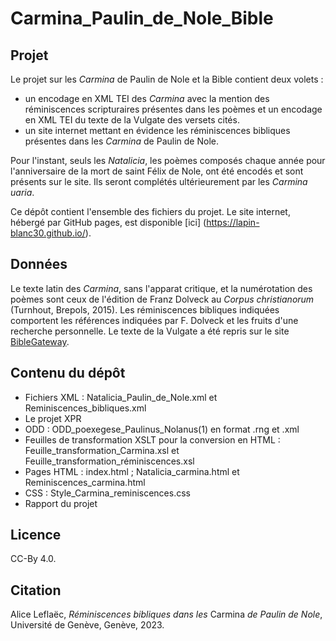 # Carmina_Paulin_de_Nole_Bible

## Projet
Le projet sur les _Carmina_ de Paulin de Nole et la Bible contient deux volets :
- un encodage en XML TEI des _Carmina_ avec la mention des réminiscences scripturaires présentes dans les poèmes et un encodage en XML TEI du texte de la Vulgate des versets cités.
- un site internet mettant en évidence les réminiscences bibliques présentes dans les _Carmina_ de Paulin de Nole.

Pour l'instant, seuls les _Natalicia_, les poèmes composés chaque année pour l'anniversaire de la mort de saint Félix de Nole, ont été encodés et sont présents sur le site. Ils seront complétés ultérieurement par les _Carmina uaria_.

Ce dépôt contient l'ensemble des fichiers du projet. Le site internet, hébergé par GitHub pages, est disponible [ici] (https://lapin-blanc30.github.io/).

## Données
Le texte latin des _Carmina_, sans l'apparat critique, et la numérotation des poèmes sont ceux de l'édition de Franz Dolveck au _Corpus christianorum_ (Turnhout, Brepols, 2015). Les réminiscences bibliques indiquées comportent les références indiquées par F. Dolveck et les fruits d'une recherche personnelle. Le texte de la Vulgate a été repris sur le site [BibleGateway](https://www.biblegateway.com/versions/Biblia-Sacra-Vulgata-VULGATE/#booklist).

## Contenu du dépôt
* Fichiers XML : Natalicia_Paulin_de_Nole.xml et Reminiscences_bibliques.xml
* Le projet XPR
* ODD : ODD_poexegese_Paulinus_Nolanus(1) en format .rng et .xml
* Feuilles de transformation XSLT pour la conversion en HTML : Feuille_transformation_Carmina.xsl et Feuille_transformation_réminiscences.xsl
* Pages HTML : index.html ; Natalicia_carmina.html et Reminiscences_carmina.html
* CSS : Style_Carmina_reminiscences.css
* Rapport du projet

## Licence
CC-By 4.0.

## Citation
Alice Leflaëc, _Réminiscences bibliques dans les_ Carmina _de Paulin de Nole_, Université de Genève, Genève, 2023.
